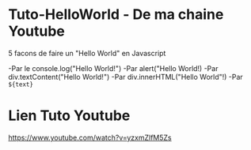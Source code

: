 # Tuto-HelloWorld - De ma chaine Youtube
5 facons de faire un "Hello World" en Javascript

-Par le console.log("Hello World!")
-Par alert("Hello World!)
-Par div.textContent("Hello World!")
-Par div.innerHTML("Hello World"!)
-Par `${text}`

# Lien Tuto Youtube
https://www.youtube.com/watch?v=yzxmZlfM5Zs
